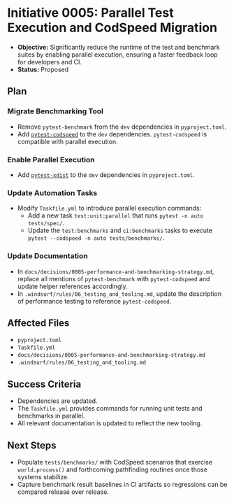 # Initiative 0005: Parallel Test Execution and CodSpeed Migration

* **Objective:** Significantly reduce the runtime of the test and benchmark suites by enabling parallel execution, ensuring a faster feedback loop for developers and CI.
* **Status:** Proposed

## Plan

### Migrate Benchmarking Tool

* Remove `pytest-benchmark` from the `dev` dependencies in `pyproject.toml`.
* Add [`pytest-codspeed`](https://docs.codspeed.io/docs/pytest/overview) to the `dev`
  dependencies. `pytest-codspeed` is compatible with parallel execution.

### Enable Parallel Execution

* Add [`pytest-xdist`](https://pytest-xdist.readthedocs.io/) to the `dev` dependencies in
  `pyproject.toml`.

### Update Automation Tasks

* Modify `Taskfile.yml` to introduce parallel execution commands:
  * Add a new task `test:unit:parallel` that runs `pytest -n auto tests/spec/`.
  * Update the `test:benchmarks` and `ci:benchmarks` tasks to execute `pytest --codspeed -n auto
    tests/benchmarks/`.

### Update Documentation

* In `docs/decisions/0005-performance-and-benchmarking-strategy.md`, replace all mentions of
  `pytest-benchmark` with `pytest-codspeed` and update helper references accordingly.
* In `.windsurf/rules/06_testing_and_tooling.md`, update the description of performance testing to
  reference `pytest-codspeed`.

## Affected Files

* `pyproject.toml`
* `Taskfile.yml`
* `docs/decisions/0005-performance-and-benchmarking-strategy.md`
* `.windsurf/rules/06_testing_and_tooling.md`

## Success Criteria

* Dependencies are updated.
* The `Taskfile.yml` provides commands for running unit tests and benchmarks in parallel.
* All relevant documentation is updated to reflect the new tooling.

## Next Steps

* Populate `tests/benchmarks/` with CodSpeed scenarios that exercise `world.process()` and forthcoming pathfinding routines once those systems stabilize.
* Capture benchmark result baselines in CI artifacts so regressions can be compared release over release.
